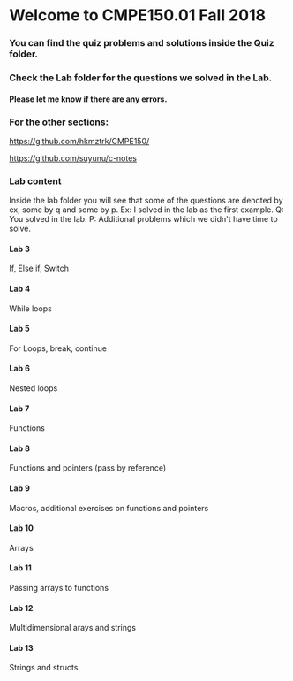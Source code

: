 # Welcome to CMPE150.01 Fall 2018

### You can find the quiz problems and solutions inside the Quiz folder.

### Check the Lab folder for the questions we solved in the Lab.

#### Please let me know if there are any errors.

### For the other sections:

https://github.com/hkmztrk/CMPE150/

https://github.com/suyunu/c-notes

### Lab content

Inside the lab folder you will see that some of the questions are denoted by ex, some by q and some by p.
Ex: I solved in the lab as the first example.
Q: You solved in the lab.
P: Additional problems which we didn't have time to solve.

#### Lab 3

If, Else if, Switch

#### Lab 4

While loops

#### Lab 5

For Loops, break, continue

#### Lab 6

Nested loops

#### Lab 7

Functions

#### Lab 8 

Functions and pointers (pass by reference)

#### Lab 9

Macros, additional exercises on functions and pointers

#### Lab 10

Arrays

#### Lab 11

Passing arrays to functions

#### Lab 12

Multidimensional arays and strings

#### Lab 13

Strings and structs
